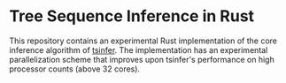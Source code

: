# Tree Sequence Inference in Rust

This repository contains an experimental Rust implementation of the core inference algorithm
of [tsinfer](https://github.com/tskit-dev/tsinfer).
The implementation has an experimental parallelization scheme that improves upon tsinfer's performance on high processor
counts (above 32 cores).
